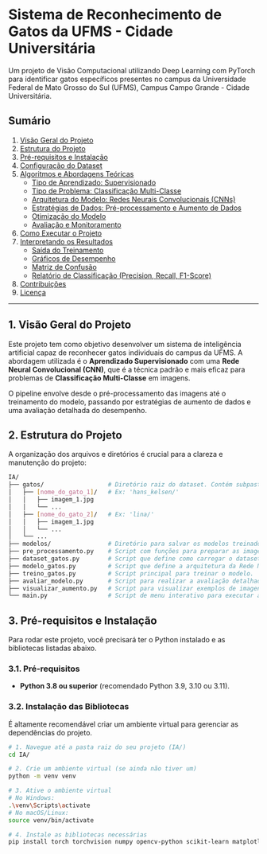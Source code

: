 # Sistema de Reconhecimento de Gatos da UFMS - Cidade Universitária

Um projeto de Visão Computacional utilizando Deep Learning com PyTorch para identificar gatos específicos presentes no campus da Universidade Federal de Mato Grosso do Sul (UFMS), Campus Campo Grande - Cidade Universitária.

## Sumário
1.  [Visão Geral do Projeto](#1-visão-geral-do-projeto)
2.  [Estrutura do Projeto](#2-estrutura-do-projeto)
3.  [Pré-requisitos e Instalação](#3-pré-requisitos-e-instalação)
4.  [Configuração do Dataset](#4-configuração-do-dataset)
5.  [Algoritmos e Abordagens Teóricas](#5-algoritmos-e-abordagens-teóricas)
    * [Tipo de Aprendizado: Supervisionado](#tipo-de-aprendizado-supervisionado)
    * [Tipo de Problema: Classificação Multi-Classe](#tipo-de-problema-classificação-multi-classe)
    * [Arquitetura do Modelo: Redes Neurais Convolucionais (CNNs)](#arquitetura-do-modelo-redes-neurais-convolucionais-cnns)
    * [Estratégias de Dados: Pré-processamento e Aumento de Dados](#estratégias-de-dados-pré-processamento-e-aumento-de-dados)
    * [Otimização do Modelo](#otimização-do-modelo)
    * [Avaliação e Monitoramento](#avaliação-e-monitoramento)
6.  [Como Executar o Projeto](#6-como-executar-o-projeto)
7.  [Interpretando os Resultados](#7-interpretando-os-resultados)
    * [Saída do Treinamento](#saída-do-treinamento)
    * [Gráficos de Desempenho](#gráficos-de-desempenho)
    * [Matriz de Confusão](#matriz-de-confusão)
    * [Relatório de Classificação (Precision, Recall, F1-Score)](#relatório-de-classificação-precision-recall-f1-score)
8.  [Contribuições](#8-contribuições)
9.  [Licença](#9-licença)

---

## 1. Visão Geral do Projeto

Este projeto tem como objetivo desenvolver um sistema de inteligência artificial capaz de reconhecer gatos individuais do campus da UFMS. A abordagem utilizada é o **Aprendizado Supervisionado** com uma **Rede Neural Convolucional (CNN)**, que é a técnica padrão e mais eficaz para problemas de **Classificação Multi-Classe** em imagens.

O pipeline envolve desde o pré-processamento das imagens até o treinamento do modelo, passando por estratégias de aumento de dados e uma avaliação detalhada do desempenho.

## 2. Estrutura do Projeto

A organização dos arquivos e diretórios é crucial para a clareza e manutenção do projeto:
```bash
IA/
├── gatos/                  # Diretório raiz do dataset. Contém subpastas, cada uma nomeada com o nome de um gato.
│   ├── [nome_do_gato_1]/   # Ex: 'hans_kelsen/'
│   │   ├── imagem_1.jpg
│   │   └── ...
│   ├── [nome_do_gato_2]/   # Ex: 'lina/'
│   │   ├── imagem_1.jpg
│   │   └── ...
│   └── ...
├── modelos/                # Diretório para salvar os modelos treinados e métricas de treinamento (criado automaticamente).
├── pre_processamento.py    # Script com funções para preparar as imagens (redimensionamento, denoising).
├── dataset_gatos.py        # Script que define como carregar o dataset para o PyTorch, incluindo transformações e aumento de dados.
├── modelo_gatos.py         # Script que define a arquitetura da Rede Neural Convolucional (CNN).
├── treino_gatos.py         # Script principal para treinar o modelo.
├── avaliar_modelo.py       # Script para realizar a avaliação detalhada do modelo treinado.
├── visualizar_aumento.py   # Script para visualizar exemplos de imagens com aumento de dados.
└── main.py                 # Script de menu interativo para executar as diferentes partes do projeto.
```
## 3. Pré-requisitos e Instalação

Para rodar este projeto, você precisará ter o Python instalado e as bibliotecas listadas abaixo.

### 3.1. Pré-requisitos

* **Python 3.8 ou superior** (recomendado Python 3.9, 3.10 ou 3.11).

### 3.2. Instalação das Bibliotecas

É altamente recomendável criar um ambiente virtual para gerenciar as dependências do projeto.

```bash
# 1. Navegue até a pasta raiz do seu projeto (IA/)
cd IA/

# 2. Crie um ambiente virtual (se ainda não tiver um)
python -m venv venv

# 3. Ative o ambiente virtual
# No Windows:
.\venv\Scripts\activate
# No macOS/Linux:
source venv/bin/activate

# 4. Instale as bibliotecas necessárias
pip install torch torchvision numpy opencv-python scikit-learn matplotlib seaborn
```
